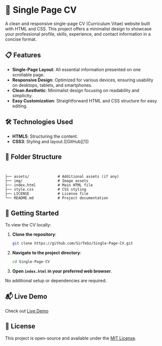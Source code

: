 # 📄 Single Page CV

A clean and responsive single-page CV (Curriculum Vitae) website built with HTML and CSS. This project offers a minimalist design to showcase your professional profile, skills, experience, and contact information in a concise format.

## 📋 Features

* **Single-Page Layout**: All essential information presented on one scrollable page.
* **Responsive Design**: Optimized for various devices, ensuring usability on desktops, tablets, and smartphones.
* **Clean Aesthetic**: Minimalist design focusing on readability and simplicity.
* **Easy Customization**: Straightforward HTML and CSS structure for easy editing.

## 🛠️ Technologies Used

* **HTML5**: Structuring the content.
* **CSS3**: Styling and layout.([GitHub][1])

## 📁 Folder Structure

```


├── assets/             # Additional assets (if any)
├── img/                # Image assets
├── index.html          # Main HTML file
├── style.css           # CSS styling
├── LICENSE             # License file
└── README.md           # Project documentation
```



## 🚀 Getting Started

To view the CV locally:

1. **Clone the repository**:

   ```bash
   git clone https://github.com/SirTebz/Single-Page-CV.git
   ```



2. **Navigate to the project directory**:

   ```bash
   cd Single-Page-CV
   ```



3. **Open `index.html` in your preferred web browser**.

No additional setup or dependencies are required.

## 📬 Live Demo

Check out [Live Demo](https://sirtebz.github.io/Single-Page-CV/)

## 📄 License

This project is open-source and available under the [MIT License](LICENSE).
